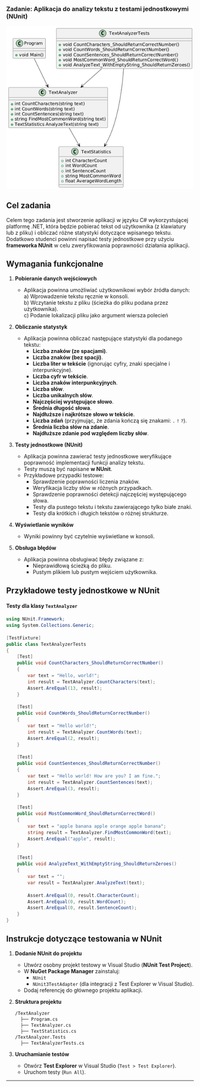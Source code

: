 ### **Zadanie: Aplikacja do analizy tekstu z testami jednostkowymi (NUnit)**  
![alt text](image.png)
## **Cel zadania**  
Celem tego zadania jest stworzenie aplikacji w języku C# wykorzystującej platformę .NET, która będzie pobierać tekst od użytkownika (z klawiatury lub z pliku) i obliczać różne statystyki dotyczące wpisanego tekstu.  
Dodatkowo studenci powinni napisać testy jednostkowe przy użyciu **frameworka NUnit** w celu zweryfikowania poprawności działania aplikacji.  

## **Wymagania funkcjonalne**  
1. **Pobieranie danych wejściowych**  
   - Aplikacja powinna umożliwiać użytkownikowi wybór źródła danych:  
     a) Wprowadzenie tekstu ręcznie w konsoli.  
     b) Wczytanie tekstu z pliku (ścieżka do pliku podana przez użytkownika).  
     c) Podanie lokalizacji pliku jako argument wiersza polecień

2. **Obliczanie statystyk**  
   - Aplikacja powinna obliczać następujące statystyki dla podanego tekstu:  
     - **Liczba znaków (ze spacjami)**.  
     - **Liczba znaków (bez spacji)**.  
     - **Liczba liter w tekście** (ignorując cyfry, znaki specjalne i interpunkcyjne).  
     - **Liczba cyfr w tekście**.  
     - **Liczba znaków interpunkcyjnych**.  
     - **Liczba słów**.  
     - **Liczba unikalnych słów**.  
     - **Najczęściej występujące słowo**.  
     - **Średnia długość słowa**.  
     - **Najdłuższe i najkrótsze słowo w tekście**.  
     - **Liczba zdań** (przyjmując, że zdania kończą się znakami: `.` `!` `?`).  
     - **Średnia liczba słów na zdanie**.  
     - **Najdłuższe zdanie pod względem liczby słów**.  

3. **Testy jednostkowe (NUnit)**  
   - Aplikacja powinna zawierać testy jednostkowe weryfikujące poprawność implementacji funkcji analizy tekstu.  
   - Testy muszą być napisane **w NUnit**.  
   - Przykładowe przypadki testowe:  
     - Sprawdzenie poprawności liczenia znaków.  
     - Weryfikacja liczby słów w różnych przypadkach.  
     - Sprawdzenie poprawności detekcji najczęściej występującego słowa.  
     - Testy dla pustego tekstu i tekstu zawierającego tylko białe znaki.  
     - Testy dla krótkich i długich tekstów o różnej strukturze.  

4. **Wyświetlanie wyników**  
   - Wyniki powinny być czytelnie wyświetlane w konsoli.  

5. **Obsługa błędów**  
   - Aplikacja powinna obsługiwać błędy związane z:  
     - Nieprawidłową ścieżką do pliku.  
     - Pustym plikiem lub pustym wejściem użytkownika.  

## **Przykładowe testy jednostkowe w NUnit**  

#### **Testy dla klasy `TextAnalyzer`**
```csharp
using NUnit.Framework;
using System.Collections.Generic;

[TestFixture]
public class TextAnalyzerTests
{
    [Test]
    public void CountCharacters_ShouldReturnCorrectNumber()
    {
        var text = "Hello, world!";
        int result = TextAnalyzer.CountCharacters(text);
        Assert.AreEqual(13, result);
    }

    [Test]
    public void CountWords_ShouldReturnCorrectNumber()
    {
        var text = "Hello world!";
        int result = TextAnalyzer.CountWords(text);
        Assert.AreEqual(2, result);
    }

    [Test]
    public void CountSentences_ShouldReturnCorrectNumber()
    {
        var text = "Hello world! How are you? I am fine.";
        int result = TextAnalyzer.CountSentences(text);
        Assert.AreEqual(3, result);
    }

    [Test]
    public void MostCommonWord_ShouldReturnCorrectWord()
    {
        var text = "apple banana apple orange apple banana";
        string result = TextAnalyzer.FindMostCommonWord(text);
        Assert.AreEqual("apple", result);
    }

    [Test]
    public void AnalyzeText_WithEmptyString_ShouldReturnZeroes()
    {
        var text = "";
        var result = TextAnalyzer.AnalyzeText(text);
        
        Assert.AreEqual(0, result.CharacterCount);
        Assert.AreEqual(0, result.WordCount);
        Assert.AreEqual(0, result.SentenceCount);
    }
}
```

## **Instrukcje dotyczące testowania w NUnit**  
1. **Dodanie NUnit do projektu**  
   - Utwórz osobny projekt testowy w Visual Studio (**NUnit Test Project**).  
   - W **NuGet Package Manager** zainstaluj:  
     - `NUnit`  
     - `NUnit3TestAdapter` (dla integracji z Test Explorer w Visual Studio).  
   - Dodaj referencję do głównego projektu aplikacji.  

2. **Struktura projektu**
   ```
   /TextAnalyzer
     ├── Program.cs
     ├── TextAnalyzer.cs
     ├── TextStatistics.cs
   /TextAnalyzer.Tests
     ├── TextAnalyzerTests.cs
   ```

3. **Uruchamianie testów**  
   - Otwórz **Test Explorer** w Visual Studio (`Test > Test Explorer`).  
   - Uruchom testy (`Run All`).  


---
